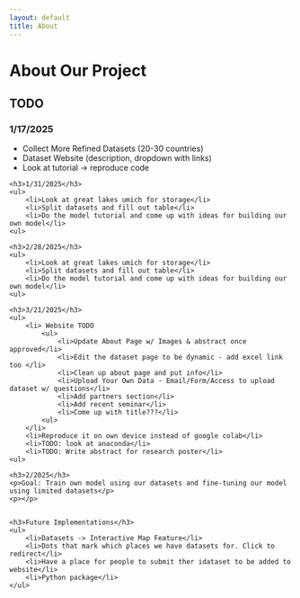```yaml
---
layout: default
title: About
---
```


<main>
    <h1>About Our Project</h1>
    <h2>TODO</h2>
    <h3>1/17/2025</h3>
    <ul>
        <li>Collect More Refined Datasets (20-30 countries)</li>
        <li>Dataset Website (description, dropdown with links)</li>
        <li>Look at tutorial -> reproduce code</li>
    </ul>

    <h3>1/31/2025</h3>
    <ul>
        <li>Look at great lakes umich for storage</li>
        <li>Split datasets and fill out table</li>
        <li>Do the model tutorial and come up with ideas for building our own model</li>
    <ul>

    <h3>2/28/2025</h3>
    <ul>
        <li>Look at great lakes umich for storage</li>
        <li>Split datasets and fill out table</li>
        <li>Do the model tutorial and come up with ideas for building our own model</li>
    <ul>

    <h3>3/21/2025</h3>
    <ul>
        <li> Website TODO
            <ul>
                <li>Update About Page w/ Images & abstract once approved</li>
                <li>Edit the dataset page to be dynamic - add excel link too </li>
                <li>Clean up about page and put info</li>
                <li>Upload Your Own Data - Email/Form/Access to upload dataset w/ questions</li>
                <li>Add partners section</li>
                <li>Add recent seminar</li>
                <li>Come up with title???</li>
            <ul>
        </li>
        <li>Reproduce it on own device instead of google colab</li>
        <li>TODO: look at anaconda</li>
        <li>TODO: Write abstract for research poster</li>
    <ul>

    <h3>2/2025</h3>
    <p>Goal: Train own model using our datasets and fine-tuning our model using limited datasets</p>
    <p></p>


    <h3>Future Implementations</h3>
    <ul>
        <li>Datasets -> Interactive Map Feature</li>
        <li>Dots that mark which places we have datasets for. Click to redirect</li>
        <li>Have a place for people to submit ther idataset to be added to website</li>
        <li>Python package</li>
    </ul>
</main>
